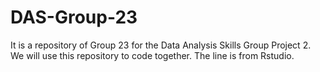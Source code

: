 # DAS-Group-23
It is a repository of Group 23 for the Data Analysis Skills Group Project 2.
We will use this repository to code together.
The line is from Rstudio.